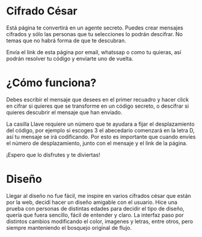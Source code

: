 # Cifrado César

Está página te convertirá en un agente secreto. Puedes crear mensajes cifrados y sólo las personas que tu selecciones lo podrán descifrar. No temas que no habrá forma de que te descubran.

Envía el link de esta página por email, whatssap o como tu quieras, así podrán resolver tu código y enviarte uno de vuelta.

# ¿Cómo funciona?

Debes escribir el mensaje que desees en el primer recuadro y hacer click en cifrar si quieres que se transforme en un código secreto, o descifrar si quieres descubrir el mensaje que han enviado. 
 
La casilla Llave requiere un número que te ayudara a fijar el desplazamiento del código, por ejemplo si escoges 3 el abecedario comenzará en la letra D, así tu mensaje se irá codificando. Por esto es importante que cuando envíes el número de desplazamiento, junto con el mensaje y el link de la página.

¡Espero que lo disfrutes y te diviertas!

# Diseño

Llegar al diseño no fue fácil, me inspire en varios cifrados césar que están por la web, decidí hacer un diseño amigable con el usuario. Hice una prueba con personas de distintas edades para decidir el tipo de diseño, quería que fuera sencillo, fácil de entender y claro. La interfaz paso por distintos cambios modificando el color, imagenes y letras, entre otros, pero siempre manteniendo el bosquejo original de flujo. 
